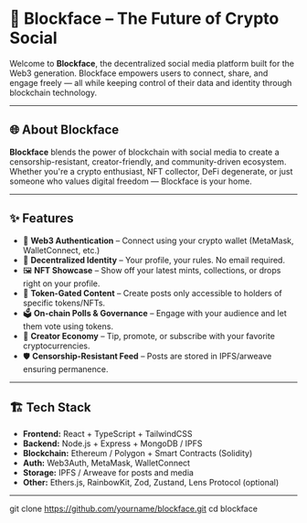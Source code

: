 # 🚀 Blockface – The Future of Crypto Social

Welcome to **Blockface**, the decentralized social media platform built for the Web3 generation. Blockface empowers users to connect, share, and engage freely — all while keeping control of their data and identity through blockchain technology.

---

## 🌐 About Blockface

**Blockface** blends the power of blockchain with social media to create a censorship-resistant, creator-friendly, and community-driven ecosystem. Whether you're a crypto enthusiast, NFT collector, DeFi degenerate, or just someone who values digital freedom — Blockface is your home.

---

## ✨ Features

- 🔐 **Web3 Authentication** – Connect using your crypto wallet (MetaMask, WalletConnect, etc.)
- 🧠 **Decentralized Identity** – Your profile, your rules. No email required.
- 🖼️ **NFT Showcase** – Show off your latest mints, collections, or drops right on your profile.
- 💬 **Token-Gated Content** – Create posts only accessible to holders of specific tokens/NFTs.
- 🗳️ **On-chain Polls & Governance** – Engage with your audience and let them vote using tokens.
- 📢 **Creator Economy** – Tip, promote, or subscribe with your favorite cryptocurrencies.
- 🛡️ **Censorship-Resistant Feed** – Posts are stored in IPFS/arweave ensuring permanence.

---

## 🏗️ Tech Stack

- **Frontend:** React + TypeScript + TailwindCSS
- **Backend:** Node.js + Express + MongoDB / IPFS
- **Blockchain:** Ethereum / Polygon + Smart Contracts (Solidity)
- **Auth:** Web3Auth, MetaMask, WalletConnect
- **Storage:** IPFS / Arweave for posts and media
- **Other:** Ethers.js, RainbowKit, Zod, Zustand, Lens Protocol (optional)

---

git clone https://github.com/yourname/blockface.git
cd blockface
